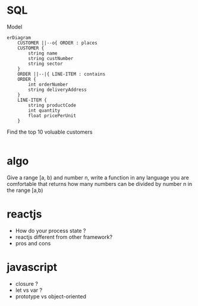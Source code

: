 # SQL

Model
```mermaid
erDiagram
    CUSTOMER ||--o{ ORDER : places
    CUSTOMER {
        string name
        string custNumber
        string sector
    }
    ORDER ||--|{ LINE-ITEM : contains
    ORDER {
        int orderNumber
        string deliveryAddress
    }
    LINE-ITEM {
        string productCode
        int quantity
        float pricePerUnit
    }
```

Find the top 10 voluable customers
```SQL

```


# algo

Give a range [a, b) and number n, write a function in any language you are comfortable  that returns how many numbers can be divided by number n in the range [a,b)


# reactjs

* How do your process state ?
* reactjs different from other framework? 
* pros and cons 


# javascript

* closure ?
* let vs var ?
* prototype vs object-oriented